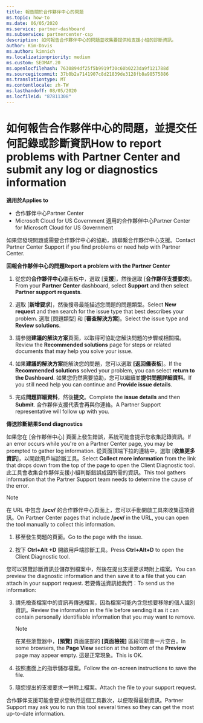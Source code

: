 ```yaml
---
title: 報告關於合作夥伴中心的問題
ms.topic: how-to
ms.date: 06/05/2020
ms.service: partner-dashboard
ms.subservice: partnercenter-csp
description: 如何報告合作夥伴中心的問題並收集要提供給支援小組的診斷資訊。
author: Kim-Davis
ms.author: kimnich
ms.localizationpriority: medium
ms.custom: SEOMAY.20
ms.openlocfilehash: 7630894df25f5b9919f30c60b0223da9f121788d
ms.sourcegitcommit: 37b0b2a7141907c8d21839de3128fb8a98575886
ms.translationtype: MT
ms.contentlocale: zh-TW
ms.lasthandoff: 08/05/2020
ms.locfileid: "87811308"
---
```

# <a name="how-to-report-problems-with-partner-center-and-submit-any-log-or-diagnostics-information"></a><span data-ttu-id="e43e4-103">如何報告合作夥伴中心的問題，並提交任何記錄或診斷資訊</span><span class="sxs-lookup"><span data-stu-id="e43e4-103">How to report problems with Partner Center and submit any log or diagnostics information</span></span>

<span data-ttu-id="e43e4-104">**適用於**</span><span class="sxs-lookup"><span data-stu-id="e43e4-104">**Applies to**</span></span>

- <span data-ttu-id="e43e4-105">合作夥伴中心</span><span class="sxs-lookup"><span data-stu-id="e43e4-105">Partner Center</span></span>
- <span data-ttu-id="e43e4-106">Microsoft Cloud for US Government 適用的合作夥伴中心</span><span class="sxs-lookup"><span data-stu-id="e43e4-106">Partner Center for Microsoft Cloud for US Government</span></span>

<span data-ttu-id="e43e4-107">如果您發現問題或需要合作夥伴中心的協助，請聯繫合作夥伴中心支援。</span><span class="sxs-lookup"><span data-stu-id="e43e4-107">Contact Partner Center Support if you find problems or need help with Partner Center.</span></span>

<span data-ttu-id="e43e4-108">**回報合作夥伴中心的問題**</span><span class="sxs-lookup"><span data-stu-id="e43e4-108">**Report a problem with the Partner Center**</span></span>

1. <span data-ttu-id="e43e4-109">從您的**合作夥伴中心**儀表板中，選取 [**支援**]，然後選取 [**合作夥伴支援要求**]。</span><span class="sxs-lookup"><span data-stu-id="e43e4-109">From your **Partner Center** dashboard, select **Support** and then select **Partner support requests**.</span></span>

2. <span data-ttu-id="e43e4-110">選取 [**新增要求**]，然後搜尋最能描述您問題的問題類型。</span><span class="sxs-lookup"><span data-stu-id="e43e4-110">Select **New request** and then search for the issue type that best describes your problem.</span></span> <span data-ttu-id="e43e4-111">選取 [問題類型] 和 [**審查解決方案**]。</span><span class="sxs-lookup"><span data-stu-id="e43e4-111">Select the issue type and **Review solutions**.</span></span>

3. <span data-ttu-id="e43e4-112">請參閱**建議的解決方案**頁面，以取得可協助您解決問題的步驟或相關檔。</span><span class="sxs-lookup"><span data-stu-id="e43e4-112">Review the **Recommended solutions** page for steps or related documents that may help you solve your issue.</span></span>

4. <span data-ttu-id="e43e4-113">如果**建議的解決方案**能解決您的問題，您可以選取 **[返回儀表板**]。</span><span class="sxs-lookup"><span data-stu-id="e43e4-113">If the **Recommended solutions** solved your problem, you can select **return to the Dashboard**.</span></span> <span data-ttu-id="e43e4-114">如果您仍然需要協助，您可以繼續並**提供問題詳細資料**。</span><span class="sxs-lookup"><span data-stu-id="e43e4-114">If you still need help you can continue and **Provide issue details**.</span></span>

5. <span data-ttu-id="e43e4-115">完成**問題詳細資料**，然後**提交**。</span><span class="sxs-lookup"><span data-stu-id="e43e4-115">Complete the **issue details** and then **Submit**.</span></span> <span data-ttu-id="e43e4-116">合作夥伴支援代表會再與你連絡。</span><span class="sxs-lookup"><span data-stu-id="e43e4-116">A Partner Support representative will follow up with you.</span></span>

<span data-ttu-id="e43e4-117">**傳送診斷結果**</span><span class="sxs-lookup"><span data-stu-id="e43e4-117">**Send diagnostics**</span></span>

<span data-ttu-id="e43e4-118">如果您在 [合作夥伴中心] 頁面上發生錯誤，系統可能會提示您收集記錄資訊。</span><span class="sxs-lookup"><span data-stu-id="e43e4-118">If an error occurs while you're on a Partner Center page, you may be prompted to gather log information.</span></span> <span data-ttu-id="e43e4-119">從頁面頂端下拉的連結中，選取 [**收集更多資訊**]，以開啟用戶端診斷工具。</span><span class="sxs-lookup"><span data-stu-id="e43e4-119">Select **Collect more information** from the link that drops down from the top of the page to open the Client Diagnostic tool.</span></span> <span data-ttu-id="e43e4-120">此工具會收集合作夥伴支援小組判斷錯誤成因所需的資訊。</span><span class="sxs-lookup"><span data-stu-id="e43e4-120">This tool gathers information that the Partner Support team needs to determine the cause of the error.</span></span> 

>[!NOTE]
><span data-ttu-id="e43e4-121">在 URL 中包含 **/pcv/** 的合作夥伴中心頁面上，您可以手動開啟工具來收集這項資訊。</span><span class="sxs-lookup"><span data-stu-id="e43e4-121">On Partner Center pages that include **/pcv/** in the URL, you can open the tool manually to collect this information.</span></span>

1. <span data-ttu-id="e43e4-122">移至發生問題的頁面。</span><span class="sxs-lookup"><span data-stu-id="e43e4-122">Go to the page with the issue.</span></span>

2. <span data-ttu-id="e43e4-123">按下 **Ctrl+Alt +D** 開啟用戶端診斷工具。</span><span class="sxs-lookup"><span data-stu-id="e43e4-123">Press **Ctrl+Alt+D** to open the Client Diagnostic tool.</span></span>

<span data-ttu-id="e43e4-124">您可以預覽診斷資訊並儲存到檔案中，然後在提出支援要求時附上檔案。</span><span class="sxs-lookup"><span data-stu-id="e43e4-124">You can preview the diagnostic information and then save it to a file that you can attach in your support request.</span></span> <span data-ttu-id="e43e4-125">若要傳送資訊給我們︰</span><span class="sxs-lookup"><span data-stu-id="e43e4-125">To send us the information:</span></span>

3. <span data-ttu-id="e43e4-126">請先檢查檔案中的資訊再傳送檔案，因為檔案可能內含您想要移除的個人識別資訊。</span><span class="sxs-lookup"><span data-stu-id="e43e4-126">Review the information in the file before sending it as it can contain personally identifiable information that you may want to remove.</span></span> 

    >[!NOTE]
    ><span data-ttu-id="e43e4-127">在某些瀏覽器中，**\[預覽\]** 頁面底部的 **\[頁面檢視\]** 區段可能會一片空白。</span><span class="sxs-lookup"><span data-stu-id="e43e4-127">In some browsers, the **Page View** section at the bottom of the **Preview** page may appear empty.</span></span> <span data-ttu-id="e43e4-128">這是正常現象。</span><span class="sxs-lookup"><span data-stu-id="e43e4-128">This is OK.</span></span>

4. <span data-ttu-id="e43e4-129">按照畫面上的指示儲存檔案。</span><span class="sxs-lookup"><span data-stu-id="e43e4-129">Follow the on-screen instructions to save the file.</span></span>

5. <span data-ttu-id="e43e4-130">隨您提出的支援要求一併附上檔案。</span><span class="sxs-lookup"><span data-stu-id="e43e4-130">Attach the file to your support request.</span></span>

<span data-ttu-id="e43e4-131">合作夥伴支援可能會要求您執行這個工具數次，以便取得最新資訊。</span><span class="sxs-lookup"><span data-stu-id="e43e4-131">Partner Support may ask you to run this tool several times so they can get the most up-to-date information.</span></span>

